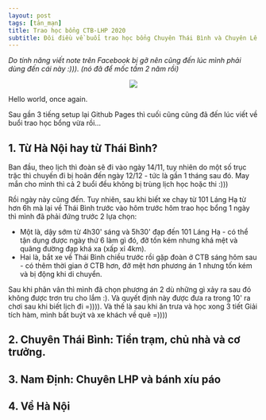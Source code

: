 ```yaml
---
layout: post
tags: [tản_mạn]
title: Trao học bổng CTB-LHP 2020
subtitle: Đôi điều về buổi trao học bổng Chuyên Thái Bình và Chuyên Lê Hồng Phong vừa rồi
---
```


_Do tính năng viết note trên Facebook bị gỡ nên cũng đến lúc mình phải dùng đến cái này :))). (nó đã để mốc tầm 2 năm rồi)_


<p align="center">
  <img src="/img/2020-12-12/1.jpg">
</p>

Hello world, once again.

Sau gần 3 tiếng setup lại Github Pages thì cuối cũng cũng đã đến lúc viết về buổi trao học bổng vừa rồi...

## 1. Từ Hà Nội hay từ Thái Bình?

Ban đầu, theo lịch thì đoàn sẽ đi vào ngày 14/11, tuy nhiên do một số trục trặc thì chuyến đi bị hoãn đến ngày 12/12 - tức là gần 1 tháng sau đó. May mắn cho mình thì cả 2 buổi đều không bị trùng lịch học hoặc thi :)))

Rồi ngày này cũng đến. Tuy nhiên, sau khi biết xe chạy từ 101 Láng Hạ từ hơn 6h mà lại về Thái Bình trước vào hôm trước hôm trao học bổng 1 ngày thì mình đã phải đứng trước 2 lựa chọn:

- Một là, dậy sớm từ 4h30' sáng và 5h30' đạp đến 101 Láng Hạ - có thể tận dụng được ngày thứ 6 làm gì đó, đỡ tốn kém nhưng khá mệt và quãng đường đạp khá xa (xấp xỉ 4km).
- Hai là, bắt xe về Thái Bình chiều trước rồi gặp đoàn ở CTB sáng hôm sau - có thêm thời gian ở CTB hơn, đỡ mệt hơn phương án 1 nhưng tốn kém và bị động khi di chuyển.

Sau khi phân vân thì mình đã chọn phương án 2 dù những gì xảy ra sau đó không được trơn tru cho lắm :). Và quyết định này được đưa ra trong 10' ra chơi sau khi biết lịch đi =)))). Và thế là sau khi ăn trưa và học xong 3 tiết Giải tích hàm, mình bắt buýt và xe khách về quê =))))

## 2. Chuyên Thái Bình: Tiền trạm, chủ nhà và cơ trưởng.

## 3. Nam Định: Chuyên LHP và bánh xíu páo

## 4. Về Hà Nội


